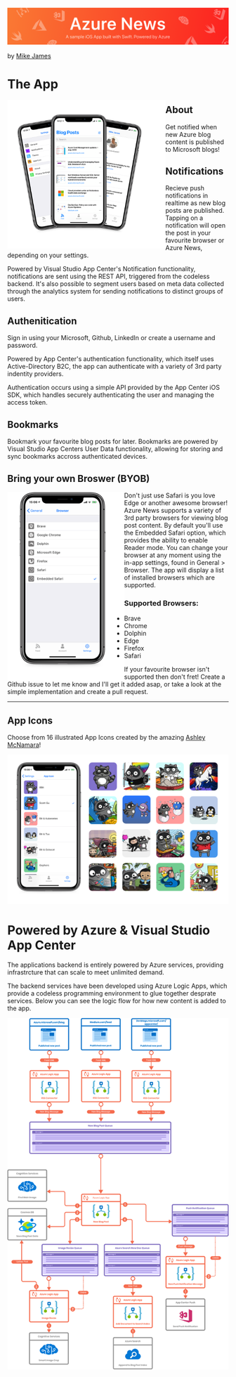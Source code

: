 ![Mike James](resources/readmeBanner.png)

by [Mike James](https://twitter.com/mikecodesdotnet)








# The App 

<a href="" target="_blank"><img align="left" src="resources/fanDevices.png" width="360"/></a>

## About

Get notified when new Azure blog content is published to Microsoft blogs! 

## Notifications 

Recieve push notifications in realtime as new blog posts are published. Tapping on a notification will open the post in your favourite browser or Azure News, depending on your settings. 

Powered by Visual Studio App Center's Notification functionality, notifications are sent using the REST API, triggered from the codeless backend. It's also possible to segment users based on meta data collected through the analytics system for sending notifications to distinct groups of users. 

## Authenitication 
Sign in using your Microsoft, Github, LinkedIn or create a username and password. 

Powered by App Center's authentication functionality, which itself uses Active-Directory B2C, the app can authenticate with a variety of 3rd party indentity providers. 

Authentication occurs using a simple API provided by the App Center iOS SDK, which handles securely authenticating the user and managing the access token. 

## Bookmarks 

Bookmark your favourite blog posts for later. 
Bookmarks are powered by Visual Studio App Centers User Data functionality, allowing for storing and sync bookmarks accross authenticated devices. 



## Bring your own Broswer (BYOB)

<a href="" target="_blank"><img align="left" src="resources/settings-browsers.png" width="266"/></a>


Don't just use Safari is you love Edge or another awesome browser! Azure News supports a variety of 3rd party browsers for viewing blog post content. By default you'll use the Embedded Safari option, which provides the ability to enable Reader mode. You can change your browser at any moment using the in-app settings, found in General > Browser. The app will display a list of installed browsers which are supported. 

### Supported Browsers:
* Brave
* Chrome 
* Dolphin 
* Edge
* Firefox
* Safari 

 If your favourite browser isn't supported then don't fret! Create a Github issue to let me know and I'll get it added asap, or take a look at the simple implementation and create a pull request.

---

## App Icons 
Choose from 16 illustrated App Icons created by the amazing [Ashley McNamara](https://github.com/ashleymcnamara)!

![App Icon Grid Array ](resources/appIcons.png)




# Powered by Azure & Visual Studio App Center

The applications backend is entirely powered by Azure services, providing infrastrcture that can scale to meet unlimited demand.

The backend services have been developed using Azure Logic Apps, which provide a codeless programming environment to glue together desprate services. Below you can see the logic flow for how new content is added to the app. 

![App Icon Grid Array ](resources/backendLogic.png)
